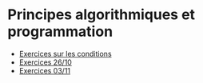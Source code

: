 # Principes algorithmiques et programmation


- [Exercices sur les conditions](documentation/conditions.md)
- [Exercices 26/10](documentation/exercice_26_10.md)
- [Exercices 03/11](documentation/exercice_03_11.md)


